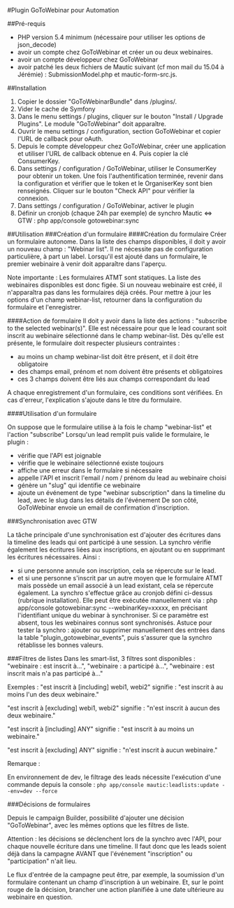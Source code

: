 #Plugin GoToWebinar pour Automation

##Pré-requis
- PHP version 5.4 minimum (nécessaire pour utiliser les options de json_decode)
- avoir un compte chez GoToWebinar et créer un ou deux webinaires.
- avoir un compte développeur chez GoToWebinar
- avoir patché les deux fichiers de Mautic suivant (cf mon mail du 15.04 à Jérémie) : SubmissionModel.php et mautic-form-src.js.

##Installation
1. Copier le dossier "GoToWebinarBundle" dans /plugins/.
2. Vider le cache de Symfony
3. Dans le menu settings / plugins, cliquer sur le bouton "Install / Upgrade Plugins". Le module "GoToWebinar" doit apparaître.
4. Ouvrir le menu settings / configuration, section GoToWebinar et copier l'URL de callback pour oAuth.
5. Depuis le compte développeur chez GoToWebinar, créer une application et utiliser l'URL de callback obtenue en 4. Puis copier la clé ConsumerKey.
6. Dans settings / configuration / GoToWebinar, utiliser le ConsumerKey pour obtenir un token. Une fois l'authentification terminée, revenir dans la configuration et vérifier que le token et le OrganiserKey sont bien renseignés. Cliquer sur le bouton "Check API" pour vérifier la connexion.
7. Dans settings / configuration / GoToWebinar, activer le plugin
8. Définir un cronjob (chaque 24h par exemple) de synchro Mautic <=> GTW : php app/console gotowebinar:sync

##Utilisation
###Création d'un formulaire
####Création du formulaire
Créer un formulaire autonome. Dans la liste des champs disponibles, il doit y avoir un nouveau champ : "Webinar list". Il ne nécessite pas de configuration particulière, à part un label.
Lorsqu'il est ajouté dans un formulaire, le premier webinaire à venir doit apparaître dans l'aperçu.

Note importante :
Les formulaires ATMT sont statiques. La liste des webinaires disponibles est donc figée. Si un nouveau webinaire est créé, il n'apparaîtra pas dans les formulaires déjà créés. Pour mettre à jour les options d'un champ webinar-list, retourner dans la configuration du formulaire et l'enregistrer.

####Action de formulaire
Il doit y avoir dans la liste des actions : "subscribe to the selected webinar(s)".
Elle est nécessaire pour que le lead courant soit inscrit au webinaire sélectionné dans le champ webinar-list.
Dès qu'elle est présente, le formulaire doit respecter plusieurs contraintes :
- au moins un champ webinar-list doit être présent, et il doit être obligatoire
- des champs email, prénom et nom doivent être présents et obligatoires
- ces 3 champs doivent être liés aux champs correspondant du lead

A chaque enregistrement d'un formulaire, ces conditions sont vérifiées.
En cas d'erreur, l'explication s'ajoute dans le titre du formulaire.

####Utilisation d'un formulaire

On suppose que le formulaire utilise à la fois le champ "webinar-list" et l'action "subscribe"
Lorsqu'un lead remplit puis valide le formulaire, le plugin :
- vérifie que l'API est joignable
- vérifie que le webinaire sélectionné existe toujours
- affiche une erreur dans le formulaire si nécessaire
- appelle l'API et inscrit l'email / nom / prénom du lead au webinaire choisi
- génère un "slug" qui identifie ce webinaire
- ajoute un événement de type "webinar subscription" dans la timeline du lead, avec le slug dans les détails de l'événement
De son côté, GoToWebinar envoie un email de confirmation d'inscription.

###Synchronisation avec GTW

La tâche principale d'une synchronisation est d'ajouter des écritures dans la timeline des leads qui ont participé à une session.
La synchro vérifie également les écritures liées aux inscriptions, en ajoutant ou en supprimant les écritures nécessaires.
Ainsi :
- si une personne annule son inscription, cela se répercute sur le lead.
- et si une personne s'inscrit par un autre moyen que le formulaire ATMT mais possède un email associé à un lead existant, cela se répercute également.
La synchro s'effectue grâce au cronjob défini ci-dessus (rubrique installation).
Elle peut être exécutée manuellement via : php app/console gotowebinar:sync --webinarKey=xxxxx, en précisant l'identifiant unique du webinar à synchroniser.
Si ce paramètre est absent, tous les webinaires connus sont synchronisés.
Astuce pour tester la synchro : ajouter ou supprimer manuellement des entrées dans la table "plugin_gotowebinar_events", puis s'assurer que la synchro rétablisse les bonnes valeurs.


###Filtres de listes
Dans les smart-list, 3 filtres sont disponibles : "webinaire : est inscrit à...", "webinaire : a participé à...", "webinaire : est inscrit mais n'a pas participé à..."

Exemples :
"est inscrit à [including] webi1, webi2" signifie : "est inscrit à au moins l'un des deux webinaire."

"est inscrit à [excluding] webi1, webi2" signifie : "n'est inscrit à aucun des deux webinaire."

"est inscrit à [including] ANY" signifie : "est inscrit à au moins un webinaire."

"est inscrit à [excluding] ANY" signifie : "n'est inscrit à aucun webinaire."

Remarque :

En environnement de dev, le filtrage des leads nécessite l'exécution d'une commande depuis la console :
`php app/console mautic:leadlists:update --env=dev --force`

###Décisions de formulaires

Depuis le campaign Builder, possibilité d'ajouter une décision "GoToWebinar", avec les mêmes options que les filtres de liste.

Attention : les décisions se déclenchent lors de la synchro avec l'API, pour chaque nouvelle écriture dans une timeline. Il faut donc que les leads soient déjà dans la campagne AVANT que l'événement "inscription" ou "participation" n'ait lieu.

Le flux d'entrée de la campagne peut être, par exemple, la soumission d'un formulaire contenant un champ d'inscription à un webinaire. Et, sur le point rouge de la décision, brancher une action planifiée à une date ultérieure au webinaire en question.
